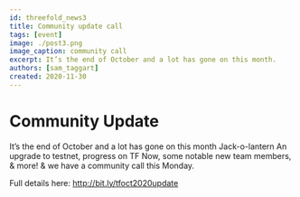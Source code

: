 ```yaml
---
id: threefold_news3
title: Community update call
tags: [event]
image: ./post3.png
image_caption: community call
excerpt: It’s the end of October and a lot has gone on this month.
authors: [sam_taggart]
created: 2020-11-30
---
```



# Community Update

It’s the end of October and a lot has gone on this month Jack-o-lantern An upgrade to testnet, progress on TF Now, some notable new team members, & more! & we have a community call this Monday.

Full details here: http://bit.ly/tfoct2020update